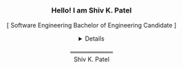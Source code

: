 <h3 align="center">Hello! I am Shiv K. Patel</h3>

<p align="center">[ Software Engineering Bachelor of Engineering Candidate ]</p>

<details align="center">
  <summary>Details</summary>
  <p align="center">
    <br>
    <a href="https://github.com/Shshiv0?tab=repositories" target="_blank"><img alt="Code" src="https://img.shields.io/badge/-code-000000?style=flat-square&logo=Plex&logoColor=white"></a>
    <a href="https://github.com/Shshiv0?tab=repositories&language=python" target="_blank"><img alt="Python" src="https://img.shields.io/badge/-Python-3572A5?style=flat-square&logo=Python&logoColor=white"></a>
    <a href="https://github.com/Shshiv0?tab=repositories&language=javascript" target="_blank"><img alt="Javascript" src="https://img.shields.io/badge/-Javascript-f1e05a?style=flat-square&logo=Javascript&logoColor=white"></a>
    <a href="https://github.com/Shshiv0?tab=repositories&language=java" target="_blank"><img alt="Java" src="https://img.shields.io/badge/-Java-b07219?style=flat-square&logo=Java&logoColor=white"></a>
    <a href="https://github.com/Shshiv0?tab=repositories&language=c%2B%2B" target="_blank"><img alt="C++" src="https://img.shields.io/badge/-C%2B%2B-f34b7d?style=flat-square&logo=C%2B%2B&logoColor=white"></a>
    <a href="https://github.com/Shshiv0?tab=repositories&language=html" target="_blank"><img alt="HTML" src="https://img.shields.io/badge/-HTML-E34F26?style=flat-square&logo=HTML5&logoColor=white"></a>
  <br>
    <img src="https://github-readme-stats.vercel.app/api/top-langs/?username=Shshiv0&show_icons=truel&hide_border=true&include_all_commits=false&count_private=false&layout=compact"></img><br>
  <br>
  <a href="https://github.com/Shshiv0/Shshiv0" target="_blank"><img alt="GitHub hits" src="https://img.shields.io/github/last-commit/Shshiv0/Shshiv0?label=profile%20updated&style=flat-square"></a>
  </p>
</details>

<p align="center">══════════<br>Shiv K. Patel</p>
